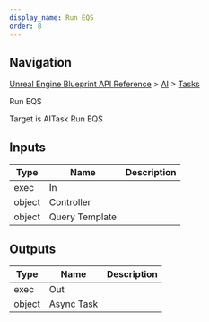```yaml
---
display_name: Run EQS
order: 8
---
```

## Navigation

[Unreal Engine Blueprint API Reference](https://dev.epicgames.com/documentation/en-us/unreal-engine/BlueprintAPI) > [AI](https://dev.epicgames.com/documentation/en-us/unreal-engine/BlueprintAPI/AI) > [Tasks](https://dev.epicgames.com/documentation/en-us/unreal-engine/BlueprintAPI/AI/Tasks)

Run EQS

Target is AITask Run EQS

## Inputs

| Type | Name | Description |
| --- | --- | --- |
| exec | In |  |
| object | Controller |  |
| object | Query Template |  |

## Outputs

| Type | Name | Description |
| --- | --- | --- |
| exec | Out |  |
| object | Async Task |  |
